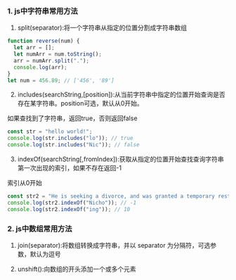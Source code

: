 ### 1. js中字符串常用方法

1. split(separator):将一个字符串从指定的位置分割成字符串数组

```js
function reverse(num) {
  let arr = [];
  let numArr = num.toString();
  arr = numArr.split(".");
  console.log(arr);
}
let num = 456.89; // ['456', '89']
```

2. includes(searchString,[position]):从当前字符串中指定的位置开始查询是否存在某字符串。position可选，默认从0开始。

如果查找到了字符串，返回true，否则返回false

```js
const str = "hello world!";
console.log(str.includes("lo")); // true
console.log(str.includes("Nic")); // false
```

3. indexOf(searchString[,fromIndex]):获取从指定的位置开始查找查询字符串第一次出现的索引，如果不存在返回-1

索引从0开始

```js
const str2 = "He is seeking a divorce, and was granted a temporary restraining order by the courts, the Post reported";
console.log(str2.indexOf("Nicho")); // -1
console.log(str2.indexOf("ing")); // 10
```


### 2. js中数组常用方法

1. join(separator):将数组转换成字符串，并以 separator 为分隔符，可选参数，默认为逗号

2. unshift():向数组的开头添加一个或多个元素
